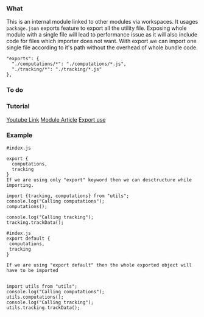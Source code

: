 ### What
This is an internal module linked to other modules via workspaces.
It usages `package.json` exports feature to export all the utility file. Exposing whole module with a single file will lead to performance issue as it will also include code for files which importer does not want.
With export we can import one single file according to it's path without the overhead of whole bundle code.
```
"exports": {
  "./computations/*": "./computations/*.js",
  "./tracking/*": "./tracking/*.js"
},
```

### To do

### Tutorial
[Youtube Link](https://www.youtube.com/watch?v=e9ABjLAi27Q)
[Module Article](https://stackoverflow.com/questions/65384754/error-err-module-not-found-cannot-find-module)
[Export use](https://2ality.com/2021/07/simple-monorepos.html)

### Example
```
#index.js 

export {
  computations,
  tracking
}
If we are using only "export" keyword then we can desctructure while importing.

import {tracking, computations} from "utils";
console.log("Calling computations");
computations();

console.log("Calling tracking");
tracking.trackData();
```

```
#index.js
export default {
 computations,
 tracking
}

If we are using "export default" then the whole exported object will have to be imported


import utils from "utils";
console.log("Calling computations");
utils.computations();
console.log("Calling tracking");
utils.tracking.trackData();
```

